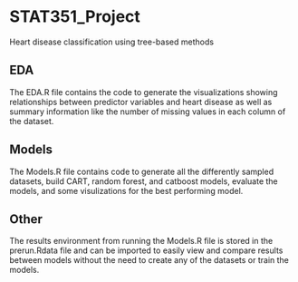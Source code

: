 # STAT351_Project
Heart disease classification using tree-based methods

## EDA
The EDA.R file contains the code to generate the visualizations showing relationships between predictor variables and heart disease as well as summary information like the number of missing values in each column of the dataset.

## Models
The Models.R file contains code to generate all the differently sampled datasets, build CART, random forest, and catboost models, evaluate the models, and some visulizations for the best performing model.

## Other
The results environment from running the Models.R file is stored in the prerun.Rdata file and can be imported to easily view and compare results between models without the need to create any of the datasets or train the models. 
